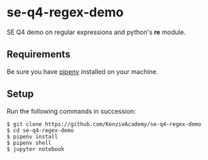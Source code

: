 # se-q4-regex-demo

SE Q4 demo on regular expressions and python's **re** module.

## Requirements
Be sure you have [pipenv](https://pypi.org/project/pipenv/) installed on your machine.

## Setup
Run the following commands in succession:
```
$ git clone https://github.com/KenzieAcademy/se-q4-regex-demo
$ cd se-q4-regex-demo
$ pipenv install
$ pipenv shell
$ jupyter notebook
```